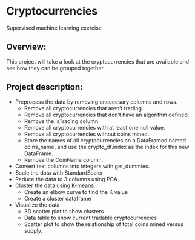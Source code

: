 # Cryptocurrencies
Supervised machine learning exercise

## Overview:
This project will take a look at the cryptocurrencies that are available and see how they can be grouped together

## Project description:
- Preprocess the data by removing uneccesary columns and rows. 
    - Remove all cryptocurrencies that aren’t trading.
    - Remove all cryptocurrencies that don’t have an algorithm defined.
    - Remove the IsTrading column.
    - Remove all cryptocurrencies with at least one null value.
    - Remove all cryptocurrencies without coins mined.
    - Store the names of all cryptocurrencies on a DataFramed named coins_name, and use the crypto_df.index as the index for this new DataFrame.
    - Remove the CoinName column.
- Convert text columns into integers with get_dummies.
- Scale the data with StandardScaler
- Reduce the data to 3 columns using PCA.
- Cluster the data using K-means.
    - Create an elbow curve to find the K value
    - Create a cluster dataframe
- Visualize the data
    - 3D scatter plot to show clusters
    - Data table to show current tradable cryptocurrencies
    - Scatter plot to show the relationship of total coins mined versus supply.